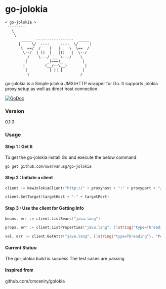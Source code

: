 # go-jolokia

```
< go-jolokia >
 --------
   \
    \   
       _____  -----------------  _____
      |     \/  ----     ----  \/     |
       \  ==/  /    |   |    \  \==  /
        \--/  | ()  |   |()   |  \--/
          /    \---/ ___ \---/    \
         |         _(===)_         |
        |         (__/--\__)        |
         |          |_||_|         |
          \                       /   
```

go-jolokia is a Simple jolokia JMX/HTTP wrapper for Go. It supports jolokia proxy setup as well as direct host connection.

[![GoDoc](https://img.shields.io/badge/api-Godoc-blue.svg?style=flat-square)](https://godoc.org/github.com/swarvanusg/go-jolokia)

### Version
0.1.0

### Usage

#### Step 1 : Get It
To get the go-jolokia install Go and execute the below command 
```
go get github.com/swarvanusg/go-jolokia
```

#### Step 2 : Initiate a client
```go
client := NewJolokiaClient("http://" + proxyhost + ":" + proxyport + "/" + jolokia)

client.SetTarget(targetHost + ":" + targetPort)
```

#### Step 3 : Use the client for Getting Info
```go
beans, err := client.ListBeans("java.lang")

props, err := client.ListProperties("java.lang", []string{"type=Threading"})

val, err := client.GetAttr("java.lang", []string{"type=Threading"}, "PeakThreadCount")
```


#### Current Status:
The go-jolokia build is success
The test cases are passing 

#### Inspired from
github.com/cmceniry/golokia 
